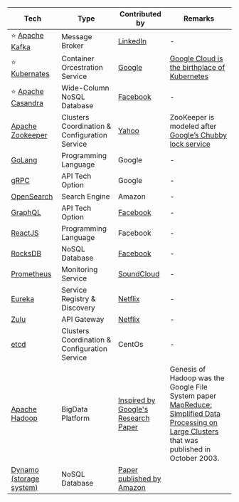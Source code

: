 
| Tech                                                                                                             | Type                                          | Contributed by                                                                                                                    | Remarks                                                                                                                                                                                                                                        |
|------------------------------------------------------------------------------------------------------------------|-----------------------------------------------|-----------------------------------------------------------------------------------------------------------------------------------|------------------------------------------------------------------------------------------------------------------------------------------------------------------------------------------------------------------------------------------------|
| :star: [Apache Kafka](4_MessageBrokers/Kafka/Readme.md)                                                          | Message Broker                                | [LinkedIn](https://engineering.linkedin.com/blog/2019/apache-kafka-trillion-messages)                                             | -                                                                                                                                                                                                                                              |
| :star: [Kubernates](6a_ContainerOrchestrationServices/Kubernates.md)                                             | Container Orcestration Service                | [Google](https://cloud.google.com/learn/what-is-kubernetes)                                                                       | [Google Cloud is the birthplace of Kubernetes](https://cloud.google.com/learn/what-is-kubernetes)                                                                                                                                              |
| :star: [Apache Casandra](3_DatabaseComponents/NoSQL-Databases/ApacheCasandra.md)                                 | Wide-Column NoSQL Database                    | [Facebook](https://cassandra.apache.org/_/index.html)                                                                             | -                                                                                                                                                                                                                                              |
| [Apache Zookeeper](6b_ClusterCoordinationService/ApacheZookeeper.md)                                             | Clusters Coordination & Configuration Service | [Yahoo](https://en.wikipedia.org/wiki/Apache_ZooKeeper)                                                                           | ZooKeeper is modeled after [Google’s Chubby lock service](https://people.cs.rutgers.edu/~pxk/417/notes/chubby.html)                                                                                                                                                                                                                                               |
| [GoLang](../5_ProgrammingLanguages/1_GoLang)                                                                     | Programming Language                          | Google                                                                                                                            | -                                                                                                                                                                                                                                              |
| [gRPC](2_APITechOptions/gRPC.md)                                                                                 | API Tech Option                               | Google                                                                                                                            | -                                                                                                                                                                                                                                              |
| [OpenSearch](../2_AWSComponents/6_DatabaseServices/AmazonOpenSearch.md)                                          | Search Engine                                 | Amazon                                                                                                                            | -                                                                                                                                                                                                                                              |
| [GraphQL](2_APITechOptions/GraphQL.md)                                                                           | API Tech Option                               | [Facebook](https://buddy.works/tutorials/what-is-graphql-and-why-facebook-felt-the-need-to-build-it#why-facebook-built-graphql)   | -                                                                                                                                                                                                                                              |
| [ReactJS](https://reactjs.org/)                                                                                  | Programming Language                          | Facebook                                                                                                                          | -                                                                                                                                                                                                                                              |
| [RocksDB](3_DatabaseComponents/NoSQL-Databases/RocksDB)                                                          | NoSQL Database                                | [Facebook](https://engineering.fb.com/2013/11/21/core-data/under-the-hood-building-and-open-sourcing-rocksdb/)                    | -                                                                                                                                                                                                                                              |
| [Prometheus](https://prometheus.io/docs/introduction/overview/)                                                  | Monitoring Service                            | [SoundCloud](https://soundcloud.com/)                                                                                             | -                                                                                                                                                                                                                                              |
| [Eureka](1_MicroServicesSOA/2_ServiceRegistry&Discovery/Eureka.md)                                               | Service Registry & Discovery                  | [Netflix](https://netflixtechblog.com/netflix-shares-cloud-load-balancing-and-failover-tool-eureka-c10647ef95e5)                  | -                                                                                                                                                                                                                                              |
| [Zulu](1_MicroServicesSOA/1_APIGateway/ZuluAPIGateway.md)                                                        | API Gateway                                   | [Netflix](https://netflixtechblog.com/netflix-shares-cloud-load-balancing-and-failover-tool-eureka-c10647ef95e5)                  | -                                                                                                                                                                                                                                              |
| [etcd](6b_ClusterCoordinationService/etcd.md)                                                                    | Clusters Coordination & Configuration Service | CentOs                                                                                                                            | -                                                                                                                                                                                                                                              |
| [Apache Hadoop](5_BigDataComponents/BatchProcessing/ApacheHadoop/Readme.md)                                                      | BigData Platform                              | [Inspired by Google's Research Paper](https://en.wikipedia.org/wiki/Apache_Hadoop)                                                | Genesis of Hadoop was the Google File System paper [MapReduce: Simplified Data Processing on Large Clusters](https://static.googleusercontent.com/media/research.google.com/en//archive/mapreduce-osdi04.pdf) that was published in October 2003. |
| [Dynamo (storage system)](../1_HLDDesignComponents/3_DatabaseComponents/NoSQL-Databases/DynamoStyleDatabases.md) | NoSQL Database                                | [Paper published by Amazon](https://www.allthingsdistributed.com/files/amazon-dynamo-sosp2007.pdf)                                |                                                                                                                                                                                                                                                |

